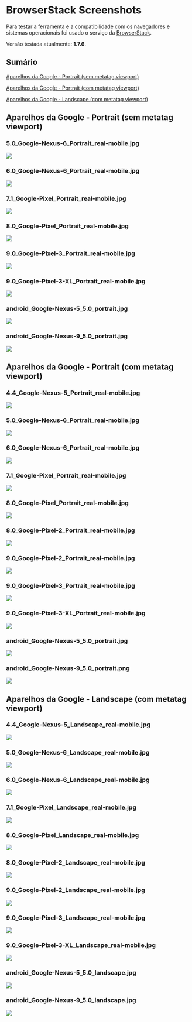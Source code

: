 # BrowserStack Screenshots

Para testar a ferramenta e a compatibilidade com os navegadores e sistemas operacionais foi usado o serviço da [BrowserStack](https://www.browserstack.com).

Versão testada atualmente: **1.7.6**.

## Sumário

<a href="#aparelhos-da-google---portrait-sem-metatag-viewport">Aparelhos da Google - Portrait (sem metatag viewport)</a>

<a href="#aparelhos-da-google---portrait-com-metatag-viewport">Aparelhos da Google - Portrait (com metatag viewport)</a>

<a href="#aparelhos-da-google---landscape-com-metatag-viewport">Aparelhos da Google - Landscape (com metatag viewport)</a>

## Aparelhos da Google - Portrait (sem metatag viewport)

### 5.0_Google-Nexus-6_Portrait_real-mobile.jpg

<img src="https://raw.githubusercontent.com/dirceup/vitrine-design-responsivo/master/BrowserStack/Google_Portrait_(without_metatag)/5.0_Google-Nexus-6_Portrait_real-mobile.jpg" />

### 6.0_Google-Nexus-6_Portrait_real-mobile.jpg

<img src="https://raw.githubusercontent.com/dirceup/vitrine-design-responsivo/master/BrowserStack/Google_Portrait_(without_metatag)/6.0_Google-Nexus-6_Portrait_real-mobile.jpg" />

### 7.1_Google-Pixel_Portrait_real-mobile.jpg

<img src="https://raw.githubusercontent.com/dirceup/vitrine-design-responsivo/master/BrowserStack/Google_Portrait_(without_metatag)/7.1_Google-Pixel_Portrait_real-mobile.jpg" />

### 8.0_Google-Pixel_Portrait_real-mobile.jpg

<img src="https://raw.githubusercontent.com/dirceup/vitrine-design-responsivo/master/BrowserStack/Google_Portrait_(without_metatag)/8.0_Google-Pixel_Portrait_real-mobile.jpg" />

### 9.0_Google-Pixel-3_Portrait_real-mobile.jpg

<img src="https://raw.githubusercontent.com/dirceup/vitrine-design-responsivo/master/BrowserStack/Google_Portrait_(without_metatag)/9.0_Google-Pixel-3_Portrait_real-mobile.jpg" />

### 9.0_Google-Pixel-3-XL_Portrait_real-mobile.jpg

<img src="https://raw.githubusercontent.com/dirceup/vitrine-design-responsivo/master/BrowserStack/Google_Portrait_(without_metatag)/9.0_Google-Pixel-3-XL_Portrait_real-mobile.jpg" />

### android_Google-Nexus-5_5.0_portrait.jpg

<img src="https://raw.githubusercontent.com/dirceup/vitrine-design-responsivo/master/BrowserStack/Google_Portrait_(without_metatag)/android_Google-Nexus-5_5.0_portrait.jpg" />

### android_Google-Nexus-9_5.0_portrait.jpg

<img src="https://raw.githubusercontent.com/dirceup/vitrine-design-responsivo/master/BrowserStack/Google_Portrait_(without_metatag)/android_Google-Nexus-9_5.0_portrait.jpg" />

## Aparelhos da Google - Portrait (com metatag viewport)

### 4.4_Google-Nexus-5_Portrait_real-mobile.jpg

<img src="https://raw.githubusercontent.com/dirceup/vitrine-design-responsivo/master/BrowserStack/Google_Portrait_(width=device-width)/4.4_Google-Nexus-5_Portrait_real-mobile.jpg" />

### 5.0_Google-Nexus-6_Portrait_real-mobile.jpg

<img src="https://raw.githubusercontent.com/dirceup/vitrine-design-responsivo/master/BrowserStack/Google_Portrait_(width=device-width)/5.0_Google-Nexus-6_Portrait_real-mobile.jpg" />

### 6.0_Google-Nexus-6_Portrait_real-mobile.jpg

<img src="https://raw.githubusercontent.com/dirceup/vitrine-design-responsivo/master/BrowserStack/Google_Portrait_(width=device-width)/6.0_Google-Nexus-6_Portrait_real-mobile.jpg" />

### 7.1_Google-Pixel_Portrait_real-mobile.jpg

<img src="https://raw.githubusercontent.com/dirceup/vitrine-design-responsivo/master/BrowserStack/Google_Portrait_(width=device-width)/7.1_Google-Pixel_Portrait_real-mobile.jpg" />

### 8.0_Google-Pixel_Portrait_real-mobile.jpg

<img src="https://raw.githubusercontent.com/dirceup/vitrine-design-responsivo/master/BrowserStack/Google_Portrait_(width=device-width)/8.0_Google-Pixel_Portrait_real-mobile.jpg" />

### 8.0_Google-Pixel-2_Portrait_real-mobile.jpg

<img src="https://raw.githubusercontent.com/dirceup/vitrine-design-responsivo/master/BrowserStack/Google_Portrait_(width=device-width)/8.0_Google-Pixel-2_Portrait_real-mobile.jpg" />

### 9.0_Google-Pixel-2_Portrait_real-mobile.jpg

<img src="https://raw.githubusercontent.com/dirceup/vitrine-design-responsivo/master/BrowserStack/Google_Portrait_(width=device-width)/9.0_Google-Pixel-2_Portrait_real-mobile.jpg" />

### 9.0_Google-Pixel-3_Portrait_real-mobile.jpg

<img src="https://raw.githubusercontent.com/dirceup/vitrine-design-responsivo/master/BrowserStack/Google_Portrait_(width=device-width)/9.0_Google-Pixel-3_Portrait_real-mobile.jpg" />

### 9.0_Google-Pixel-3-XL_Portrait_real-mobile.jpg

<img src="https://raw.githubusercontent.com/dirceup/vitrine-design-responsivo/master/BrowserStack/Google_Portrait_(width=device-width)/9.0_Google-Pixel-3-XL_Portrait_real-mobile.jpg" />

### android_Google-Nexus-5_5.0_portrait.jpg

<img src="https://raw.githubusercontent.com/dirceup/vitrine-design-responsivo/master/BrowserStack/Google_Portrait_(width=device-width)/android_Google-Nexus-5_5.0_portrait.jpg" />

### android_Google-Nexus-9_5.0_portrait.png

<img src="https://raw.githubusercontent.com/dirceup/vitrine-design-responsivo/master/BrowserStack/Google_Portrait_(width=device-width)/android_Google-Nexus-9_5.0_portrait.png" />

## Aparelhos da Google - Landscape (com metatag viewport)

### 4.4_Google-Nexus-5_Landscape_real-mobile.jpg

<img src="https://raw.githubusercontent.com/dirceup/vitrine-design-responsivo/master/BrowserStack/Google_Landscape_(width=device-width)/4.4_Google-Nexus-5_Landscape_real-mobile.jpg" />

### 5.0_Google-Nexus-6_Landscape_real-mobile.jpg

<img src="https://raw.githubusercontent.com/dirceup/vitrine-design-responsivo/master/BrowserStack/Google_Landscape_(width=device-width)/5.0_Google-Nexus-6_Landscape_real-mobile.jpg" />

### 6.0_Google-Nexus-6_Landscape_real-mobile.jpg

<img src="https://raw.githubusercontent.com/dirceup/vitrine-design-responsivo/master/BrowserStack/Google_Landscape_(width=device-width)/6.0_Google-Nexus-6_Landscape_real-mobile.jpg" />

### 7.1_Google-Pixel_Landscape_real-mobile.jpg

<img src="https://raw.githubusercontent.com/dirceup/vitrine-design-responsivo/master/BrowserStack/Google_Landscape_(width=device-width)/7.1_Google-Pixel_Landscape_real-mobile.jpg" />

### 8.0_Google-Pixel_Landscape_real-mobile.jpg

<img src="https://raw.githubusercontent.com/dirceup/vitrine-design-responsivo/master/BrowserStack/Google_Landscape_(width=device-width)/8.0_Google-Pixel_Landscape_real-mobile.jpg" />

### 8.0_Google-Pixel-2_Landscape_real-mobile.jpg

<img src="https://raw.githubusercontent.com/dirceup/vitrine-design-responsivo/master/BrowserStack/Google_Landscape_(width=device-width)/8.0_Google-Pixel-2_Landscape_real-mobile.jpg" />

### 9.0_Google-Pixel-2_Landscape_real-mobile.jpg

<img src="https://raw.githubusercontent.com/dirceup/vitrine-design-responsivo/master/BrowserStack/Google_Landscape_(width=device-width)/9.0_Google-Pixel-2_Landscape_real-mobile.jpg" />

### 9.0_Google-Pixel-3_Landscape_real-mobile.jpg

<img src="https://raw.githubusercontent.com/dirceup/vitrine-design-responsivo/master/BrowserStack/Google_Landscape_(width=device-width)/9.0_Google-Pixel-3_Landscape_real-mobile.jpg" />

### 9.0_Google-Pixel-3-XL_Landscape_real-mobile.jpg

<img src="https://raw.githubusercontent.com/dirceup/vitrine-design-responsivo/master/BrowserStack/Google_Landscape_(width=device-width)/9.0_Google-Pixel-3-XL_Landscape_real-mobile.jpg" />

### android_Google-Nexus-5_5.0_landscape.jpg

<img src="https://raw.githubusercontent.com/dirceup/vitrine-design-responsivo/master/BrowserStack/Google_Landscape_(width=device-width)/android_Google-Nexus-5_5.0_landscape.jpg" />

### android_Google-Nexus-9_5.0_landscape.jpg

<img src="https://raw.githubusercontent.com/dirceup/vitrine-design-responsivo/master/BrowserStack/Google_Landscape_(width=device-width)/android_Google-Nexus-9_5.0_landscape.jpg" />

